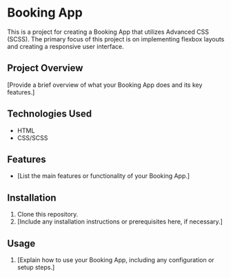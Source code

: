 # Booking App

This is a project for creating a Booking App that utilizes Advanced CSS (SCSS). The primary focus of this project is on implementing flexbox layouts and creating a responsive user interface.

## Project Overview

[Provide a brief overview of what your Booking App does and its key features.]

## Technologies Used

- HTML
- CSS/SCSS

## Features

- [List the main features or functionality of your Booking App.]

## Installation

1. Clone this repository.
2. [Include any installation instructions or prerequisites here, if necessary.]

## Usage

1. [Explain how to use your Booking App, including any configuration or setup steps.]

